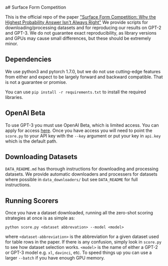 a# Surface Form Competition

This is the official repo of the paper ["Surface Form Competition: Why the Highest Probability Answer Isn't Always Right"](https://peterwestuw.github.io/surface-form-competition-project/) We provide scripts for downloading/processing datasets and for reproducing our results on GPT-2 and GPT-3. We do not guarantee exact reproducibility, as library versions and GPUs may cause small differences, but these should be extremely minor.

## Dependencies
We use python3 and pytorch 1.7.0, but we do not use cutting-edge features from either and expect to be largely forward and backward compatible. That is not a guarantee or promise.

You can use `pip install -r requirements.txt` to install the required libraries.

## OpenAI Beta
To use GPT-3 you must use OpenAI Beta, which is limited access. You can apply for access [here](https://beta.openai.com/). Once you have access you will need to point the `score.py` to your API key with the `--key` argument or put your key in `api.key` which is the default path. 

## Downloading Datasets

`DATA_README.md` has thorough instructions for downloading and processing datasets. We provide automatic downloaders and processers for datasets where possible in `data_downloaders/` but see `DATA_README` for full instructions.

## Running Scorers
Once you have a dataset downloaded, running all the zero-shot scoring strategies at once is as simple as:

```
python score.py <dataset abbrevation> --model <model>
```

where `<dataset-abbreviation>` is the abbreviation for a given dataset used for table rows in the paper. If there is any confusion, simply look in `score.py` to see how dataset selection works. `<model>` is the name of either a GPT-2 or GPT-3 model e.g. `xl`, `davinci`, etc. To speed things up you can use a larger `--batch` if you have enough GPU memory.
